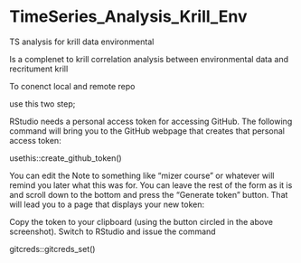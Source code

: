 # TimeSeries_Analysis_Krill_Env
TS analysis for krill data environmental

Is a complenet to krill correlation analysis between environmental data and recritument krill  

To conenct local and remote repo

use this two step;

RStudio needs a personal access token for accessing GitHub. The following command will bring you to the GitHub webpage that creates that personal access token:

usethis::create_github_token()

You can edit the Note to something like “mizer course” or whatever will remind you later what this was for. You can leave the rest of the form as it is and scroll down to the bottom and press the “Generate token” button. That will lead you to a page that displays your new token:

Copy the token to your clipboard (using the button circled in the above screenshot). Switch to RStudio and issue the command

gitcreds::gitcreds_set()



